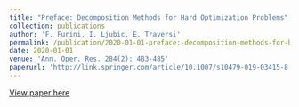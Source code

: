 ```yaml
---
title: "Preface: Decomposition Methods for Hard Optimization Problems"
collection: publications
author: 'F. Furini, I. Ljubic, E. Traversi'
permalink: /publication/2020-01-01-preface:-decomposition-methods-for-hard-optimization-problems
date: 2020-01-01
venue: 'Ann. Oper. Res. 284(2): 483-485'
paperurl: 'http://link.springer.com/article/10.1007/s10479-019-03415-8'
---
```

[View paper here](http://link.springer.com/article/10.1007/s10479-019-03415-8)